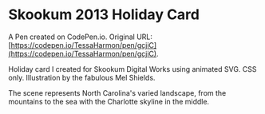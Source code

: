 # Skookum 2013 Holiday Card

A Pen created on CodePen.io. Original URL: [https://codepen.io/TessaHarmon/pen/gcjiC](https://codepen.io/TessaHarmon/pen/gcjiC).

Holiday card I created for Skookum Digital Works using animated SVG. CSS only. Illustration by the fabulous Mel Shields.

The scene represents North Carolina's varied landscape, from the mountains to the sea with the Charlotte skyline in the middle.
